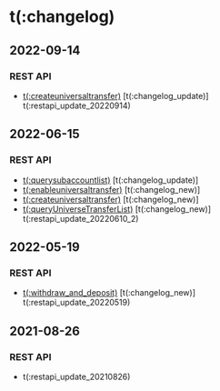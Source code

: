# t(:changelog)

## 2022-09-14
### REST API
- [t(:createuniversaltransfer)](#t-createuniversaltransfer) [t(:changelog_update)]
  t(:restapi_update_20220914)

## 2022-06-15
### REST API
- [t(:querysubaccountlist)](#t-querysubaccountlist) [t(:changelog_update)]
- [t(:enableuniversaltransfer)](#t-enableuniversaltransfer) [t(:changelog_new)]
- [t(:createuniversaltransfer)](#t-createuniversaltransfer) [t(:changelog_new)]
- [t(:queryUniverseTransferList)](#t-queryuniversetransferlist) [t(:changelog_new)]
  <br>
  t(:restapi_update_20220610_2)
  
## 2022-05-19
### REST API
- [t(:withdraw_and_deposit)](#t-withdraw_and_deposit) [t(:changelog_new)]
  t(:restapi_update_20220519)

## 2021-08-26
### REST API
- t(:restapi_update_20210826)
